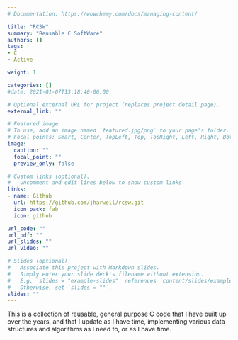 ```yaml
---
# Documentation: https://wowchemy.com/docs/managing-content/

title: "RCSW"
summary: "Reusable C SoftWare"
authors: []
tags:
- C
- Active 

weight: 1

categories: []
#date: 2021-01-07T13:18:40-06:00

# Optional external URL for project (replaces project detail page).
external_link: ""

# Featured image
# To use, add an image named `featured.jpg/png` to your page's folder.
# Focal points: Smart, Center, TopLeft, Top, TopRight, Left, Right, BottomLeft, Bottom, BottomRight.
image:
  caption: ""
  focal_point: ""
  preview_only: false

# Custom links (optional).
#   Uncomment and edit lines below to show custom links.
links:
- name: Github
  url: https://github.com/jharwell/rcsw.git
  icon_pack: fab
  icon: github

url_code: ""
url_pdf: ""
url_slides: ""
url_video: ""

# Slides (optional).
#   Associate this project with Markdown slides.
#   Simply enter your slide deck's filename without extension.
#   E.g. `slides = "example-slides"` references `content/slides/example-slides.md`.
#   Otherwise, set `slides = ""`.
slides: ""
---
```

This is a collection of reusable, general purpose C code that I have built up
over the years, and that I update as I have time, implementing various data
structures and algorithms as I need to, or as I have time.

